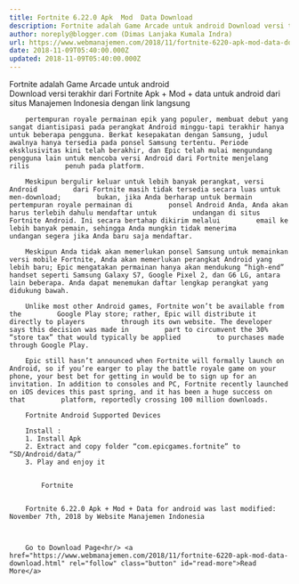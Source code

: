 ```yaml
---
title: Fortnite 6.22.0 Apk  Mod  Data Download
description: Fortnite adalah Game Arcade untuk android Download versi terakhir dari
author: noreply@blogger.com (Dimas Lanjaka Kumala Indra)
url: https://www.webmanajemen.com/2018/11/fortnite-6220-apk-mod-data-download.html
date: 2018-11-09T05:40:00.000Z
updated: 2018-11-09T05:40:00.000Z
---
```


Fortnite                adalah Game Arcade untuk android         
        Download versi terakhir dari                      Fortnite                Apk + Mod + data untuk android dari                                     situs Manajemen Indonesia                             dengan link langsung     
    
        pertempuran royale permainan epik yang populer, membuat debut yang         sangat diantisipasi pada perangkat Android minggu-tapi terakhir hanya         untuk beberapa pengguna. Berkat kesepakatan dengan Samsung, judul         awalnya hanya tersedia pada ponsel Samsung tertentu. Periode         eksklusivitas kini telah berakhir, dan Epic telah mulai mengundang         pengguna lain untuk mencoba versi Android dari Fortnite menjelang rilis         penuh pada platform.     
    
        Meskipun bergulir keluar untuk lebih banyak perangkat, versi Android         dari Fortnite masih tidak tersedia secara luas untuk men-download;         bukan, jika Anda berharap untuk bermain pertempuran royale permainan di         ponsel Android Anda, Anda akan harus terlebih dahulu mendaftar untuk         undangan di situs Fortnite Android. Ini secara bertahap dikirim melalui         email ke lebih banyak pemain, sehingga Anda mungkin tidak menerima         undangan segera jika Anda baru saja mendaftar.     
    
        Meskipun Anda tidak akan memerlukan ponsel Samsung untuk memainkan         versi mobile Fortnite, Anda akan memerlukan perangkat Android yang         lebih baru; Epic mengatakan permainan hanya akan mendukung “high-end”         handset seperti Samsung Galaxy S7, Google Pixel 2, dan G6 LG, antara         lain beberapa. Anda dapat menemukan daftar lengkap perangkat yang         didukung bawah.     
    
        Unlike most other Android games, Fortnite won’t be available from the         Google Play store; rather, Epic will distribute it directly to players         through its own website. The developer says this decision was made in         part to circumvent the 30% “store tax” that would typically be applied         to purchases made through Google Play.     
    
        Epic still hasn’t announced when Fortnite will formally launch on         Android, so if you’re earger to play the battle royale game on your         phone, your best bet for getting in would be to sign up for an         invitation. In addition to consoles and PC, Fortnite recently launched         on iOS devices this past spring, and it has been a huge success on that         platform, reportedly crossing 100 million downloads.     
    
        Fortnite Android Supported Devices     
    
        Install :        
        1. Install Apk         
        2. Extract and copy folder “com.epicgames.fortnite” to         “SD/Android/data/”         
        3. Play and enjoy it     
    
                                    
            Fortnite         
    
    
        Fortnite 6.22.0 Apk + Mod + Data for android was last modified:         November 7th, 2018 by Website Manajemen Indonesia     
    
    
    
        Go to Download Page<hr/> <a href="https://www.webmanajemen.com/2018/11/fortnite-6220-apk-mod-data-download.html" rel="follow" class="button" id="read-more">Read More</a>